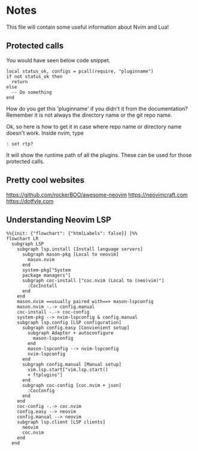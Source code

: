 # Notes
This file will contain some useful information about Nvim and Lua!


## Protected calls
You would have seen below code snippet.
```
local status_ok, configs = pcall(require, "pluginname")
if not status_ok then
  return
else
  -- Do something
end
```

How do you get this 'pluginname' if you didn't it from the documentation?
Remember it is not always the directory name or the git repo name.

Ok, so here is how to get it in case where repo name or directory name doesn't
work. Inside nvim, type
```
: set rtp?
```

It will show the runtime path of all the plugins. These can be used for those
protected calls.


## Pretty cool websites
https://github.com/rockerBOO/awesome-neovim
https://neovimcraft.com
https://dotfyle.com

## Understanding Neovim LSP
```mermaid
%%{init: {"flowchart": {"htmlLabels": false}} }%%
flowchart LR
  subgraph LSP
    subgraph lsp.install [Install language servers]
      subgraph mason-pkg [Local to neovim]
        mason.nvim
      end
      system-pkg["System
      package managers"]
      subgraph coc-install ["coc.nvim (Local to (neo)vim)"]
        :CocInstall
      end
    end
    mason.nvim ==usually paired with==> mason-lspconfig
    mason.nvim -.-> config.manual
    coc-install -.-> coc-config
    system-pkg --> nvim-lspconfig & config.manual
    subgraph lsp.config [LSP configuration]
      subgraph config.easy [Convienient setup]
        subgraph Adapter + autoconfigure
          mason-lspconfig
        end
        mason-lspconfig --> nvim-lspconfig
        nvim-lspconfig
      end
      subgraph config.manual [Manual setup]
        vim.lsp.start["vim.lsp.start()
        + ftplugins"]
      end
      subgraph coc-config [coc.nvim + json]
        :CocConfig
      end
    end
    coc-config -.-> coc.nvim
    config.easy --> neovim
    config.manual --> neovim
    subgraph lsp.client [LSP clients]
      neovim
      coc.nvim
    end
  end
```
